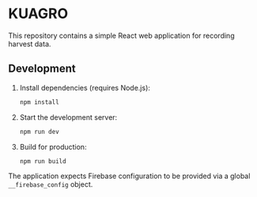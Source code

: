 # KUAGRO

This repository contains a simple React web application for recording harvest data.

## Development

1. Install dependencies (requires Node.js):
   ```bash
   npm install
   ```
2. Start the development server:
   ```bash
   npm run dev
   ```
3. Build for production:
   ```bash
   npm run build
   ```

The application expects Firebase configuration to be provided via a global `__firebase_config` object.
